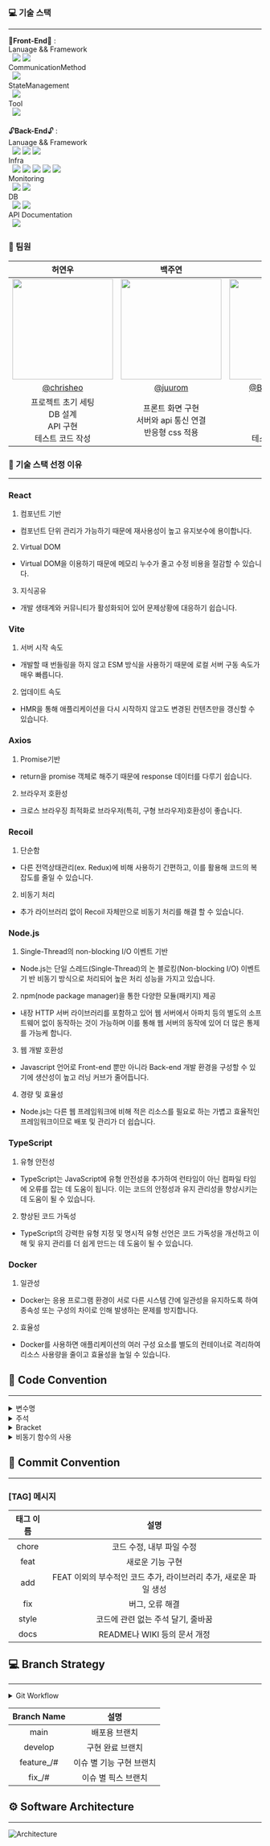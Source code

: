 ### 💻 기술 스택

---
🔑**Front-End**🔑 : 
</br>
Lanuage && Framework 
</br>&nbsp;
   <img src="https://img.shields.io/badge/javascript-F7DF1E?style=flat-the-badge&logo=javascript&logoColor=white"> 
   <img src="https://img.shields.io/badge/react-61DAFB?style=flat-the-badge&logo=react&logoColor=white"> 
</br>
CommunicationMethod
</br>&nbsp;
 <img src="https://img.shields.io/badge/axios-5A29E4?style=flat-the-badge&logo=axios&logoColor=white"> 
</br>
StateManagement 
</br>&nbsp;
<img src="https://img.shields.io/badge/recoil-f26b00?style=flat-the-badge&logo=recoil&logoColor=white"> 
</br>
Tool 
</br>&nbsp;
<img src="https://img.shields.io/badge/vite-646CFF?style=flat-the-badge&logo=vite&logoColor=white"> 
</br></br>
🔓**Back-End**🔓 : 
</br>
Lanuage && Framework 
</br>&nbsp;
   <img src="https://img.shields.io/badge/node.js-339933?style=flat-the-badge&logo=node.js&logoColor=white"> 
   <img src="https://img.shields.io/badge/express-000000?style=flat-the-badge&logo=express&logoColor=white"> 
   <img src="https://img.shields.io/badge/typescript-3178C6?style=flat-the-badge&logo=typescript&logoColor=white"> 
</br>
Infra
</br>&nbsp;
 <img src="https://img.shields.io/badge/docker-2496ED?style=flat-the-badge&logo=docker&logoColor=white"> 
 <img src="https://img.shields.io/badge/githubactions-2088FF?style=flat-the-badge&logo=githubactions&logoColor=white"> 
 <img src="https://img.shields.io/badge/amazons3-569A31?style=flat-the-badge&logo=amazons3&logoColor=white"> 
 <img src="https://img.shields.io/badge/amazonec2-FF9900?style=flat-the-badge&logo=amazonec2&logoColor=white"> 
 <img src="https://img.shields.io/badge/amazonrds-527FFF?style=flat-the-badge&logo=amazonrds&logoColor=white"> 
</br>
Monitoring
</br>&nbsp;
 <img src="https://img.shields.io/badge/pm2-2B037A?style=flat-the-badge&logo=pm2&logoColor=white"> 
 <img src="https://img.shields.io/badge/slack-4A154B?style=flat-the-badge&logo=slack&logoColor=white"> 
</br>
DB
</br>&nbsp;
 <img src="https://img.shields.io/badge/mysql-4479A1?style=flat-the-badge&logo=mysql&logoColor=white"> 
 <img src="https://img.shields.io/badge/redis-DC382D?style=flat-the-badge&logo=redis&logoColor=white"> 
</br>
API Documentation 
</br>&nbsp;
 <img src="https://img.shields.io/badge/postman-FF6C37?style=flat-the-badge&logo=postman&logoColor=white"> 











### 🧑‍ 팀원
|                          허연우                           |                                                                   백주연                                                                    |                  이승렬                   |                                               최호연                                                |                             
|:------------------------------------------------------:|:----------------------------------------------------------------------------------------------------------------------------------------:|:--------------------------------------:|:------------------------------------------------------------------------------------------------:|
|              <img src="https://avatars.githubusercontent.com/u/37439067?v=4" width="200px" />              |                            <img src="https://avatars.githubusercontent.com/u/102408288?v=4" width="200px" />                             |      <img src="https://avatars.githubusercontent.com/u/106163272?v=4" width="200px" />      |        <img src="https://avatars.githubusercontent.com/u/110888511?v=4" width="200px" />         |
|         [@chrisheo](https://github.com/chrisheo)         |                                                   [@juurom](https://github.com/juurom)                                                   | [@BackEndStory](https://github.com/BackEndStory)  |                             [@hoyyChoi](https://github.com/hoyyChoi)                             |
| 프로젝트 초기 세팅<br>DB 설계<br>API 구현<br>테스트 코드 작성<br> |                                                  프론트 화면 구현<br> 서버와 api 통신 연결<br> 반응형 css 적용                                                  | AWS 세팅<br>DB 설계<br>API 구현<br>테스트 코드 작성 |                                                 프론트 화면 구현<br> 서버와 api 통신 연결<br> 반응형 css 적용                                                 |

### 👀 기술 스택 선정 이유

---

### React
1. 컴포넌트 기반
- 컴포넌트 단위 관리가 가능하기 때문에 재사용성이 높고 유지보수에 용이합니다.
2. Virtual DOM
- Virtual DOM을 이용하기 때문에 메모리 누수가 줄고 수정 비용을 절감할 수 있습니다.
3. 지식공유
- 개발 생태계와 커뮤니티가 활성화되어 있어 문제상황에 대응하기 쉽습니다.

### Vite
1. 서버 시작 속도
- 개발할 때 번들링을 하지 않고 ESM 방식을 사용하기 때문에 로컬 서버 구동 속도가 매우 빠릅니다.
2. 업데이트 속도
- HMR을 통해 애플리케이션을 다시 시작하지 않고도 변경된 컨텐츠만을 갱신할 수 있습니다.

### Axios
1. Promise기반
- return을 promise 객체로 해주기 때문에 response 데이터를 다루기 쉽습니다.
2. 브라우저 호환성
- 크로스 브라우징 최적화로 브라우저(특히, 구형 브라우저)호환성이 좋습니다.

### Recoil
1. 단순함
- 다른 전역상태관리(ex. Redux)에 비해 사용하기 간편하고, 이를 활용해 코드의 복잡도를 줄일 수 있습니다.
2. 비동기 처리
- 추가 라이브러리 없이 Recoil 자체만으로 비동기 처리를 해결 할 수 있습니다.


### Node.js
1. Single-Thread의 non-blocking I/O 이벤트 기반
- Node.js는 단일 스레드(Single-Thread)의 논 블로킹(Non-blocking I/O) 이벤트 기 반 비동기 방식으로 처리되어 높은 처리 성능을 가지고 있습니다.
2. npm(node package manager)을 통한 다양한 모듈(패키지) 제공
- 내장 HTTP 서버 라이브러리를 포함하고 있어 웹 서버에서 아파치 등의 별도의 소프 트웨어 없이 동작하는 것이 가능하며 이를 통해 웹 서버의 동작에 있어 더 많은 통제 를 가능케 합니다.
3. 웹 개발 호환성
- Javascript 언어로 Front-end 뿐만 아니라 Back-end 개발 환경을 구성할 수 있기에 생산성이 높고 러닝 커브가 줄어듭니다.
4. 경량 및 효율성
- Node.js는 다른 웹 프레임워크에 비해 적은 리소스를 필요로 하는 가볍고 효율적인 프레임워크이므로 배포 및 관리가 더 쉽습니다.

### TypeScript
1. 유형 안전성
- TypeScript는 JavaScript에 유형 안전성을 추가하여 런타임이 아닌 컴파일 타임에 오류를 잡는 데 도움이 됩니다. 이는 코드의 안정성과 유지 관리성을 향상시키는 데 도움이 될 수 있습니다.
2. 향상된 코드 가독성
- TypeScript의 강력한 유형 지정 및 명시적 유형 선언은 코드 가독성을 개선하고 이해 및 유지 관리를 더 쉽게 만드는 데 도움이 될 수 있습니다.

### Docker
1. 일관성
- Docker는 응용 프로그램 환경이 서로 다른 시스템 간에 일관성을 유지하도록 하여 종속성 또는 구성의 차이로 인해 발생하는 문제를 방지합니다.
2. 효율성
- Docker를 사용하면 애플리케이션의 여러 구성 요소를 별도의 컨테이너로 격리하여 리소스 사용량을 줄이고 효율성을 높일 수 있습니다.

## 📍 Code Convention

---
<details>
<summary>변수명</summary>   
<div markdown="1">       


1. Camel Case 사용
- lower Camel Case
2. 함수의 경우 동사+명사 사용
- ex) getInformation()
3. flag로 사용 되는 변수는 조동사 + flag 종류로 구성
- ex) isNum
4. 약어는 되도록 사용하지 않는다.
- 부득이하게 약어가 필요하다고 판단되는 경우 팀원과 상의를 거친다.

</div>
</details>

<details>
<summary>주석</summary>
<div markdown="1">

1.  한줄 주석은 // 를 사용한다.

```typescript
// 한줄 주석일 때
/**
 * 여러줄
 * 주석일 때
 */
```

2.  함수에 대한 주석

```typescript
/**
 * @route Method /Route
 * @desc Function Description
 * @access Public
 */
```

3.  Bracket 사용 시 내부에 주석을 작성한다.

```typescript
if (a == 5) {
  // 주석
}
```

</div>
</details>

<details>
<summary>Bracket</summary>
<div markdown="1">

1.  한줄 if 문은 여러 줄로 작성한다.

```typescript
// 한줄 if 문 - 여러 줄로 작성
if (trigger) {
  return;
}
```

2. 괄호는 한칸 띄우고 사용한다.

```typescript
// 괄호 사용 한칸 띄우고 사용한다.
if (left == true) {
  return;
}
```

3. Bracket 양쪽 사이를 띄어서 사용한다.

```typescript
const { userId } = request.user;
```

</div>
</details>

<details>
<summary>비동기 함수의 사용</summary>
<div markdown="1">

1.  async, await 함수 사용을 지향한다.
2.  Promise 사용은 지양한다.
3.  다만 로직을 짜는 데 있어 promise를 불가피하게 사용할 경우, 주석으로 표시하고 commit에 그 이유를 작성한다.

</div>
</details>

## 📌 Commit Convention

---

### [TAG] 메시지

| 태그 이름  |                               설명                                |
| :--------: | :---------------------------------------------------------------: |
|  chore   |                     코드 수정, 내부 파일 수정                     |
|   feat   |                         새로운 기능 구현                          |
|   add    | FEAT 이외의 부수적인 코드 추가, 라이브러리 추가, 새로운 파일 생성 |
|   fix    |                          버그, 오류 해결                          |
|   style    |      코드에 관련 없는 주석 달기, 줄바꿈                          |
|   docs   |                   README나 WIKI 등의 문서 개정                    |

## 💻 Branch Strategy

---
<details>
<summary>Git Workflow</summary>
<div markdown="1">

```
main → develop → feature_# / fix_#
feature, fix 이하 번호는 issue 번호에 맞게 생성

Issue 예시
/-------------------------
Feature/Fix Request
기능 설명 : 초대장을 보내줍니다.
To-Do List
* 난수 생성해서 초대코드 보내주기
-------------------------/

PR 예시
/-------------------------
Solved Issue
close/해결한 이슈의 링크

Motivation
* 초대장 생성 api 구현

Key Changes
* 난수 생성해서 초대코드 생성

To Reviewers
* 머지해주세요~~
-------------------------/

1. issue 생성
2. local - feature_# / fix_# 에서 각자 기능 작업
3. remote - feature_# / fix_# 에 Push
4. remote - develop 으로 PR
5. 코드 리뷰 후 Confirm 받고 remote - develop Merge
6. remote - develop 에 Merge 될 때 마다 모든 팀원 local - develop pull 받아 최신 상태 유지
```

</div>
</details>

| Branch Name |       설명       |
| :---------: |:--------------:|
|    main     |    배포용 브랜치     |
|   develop   |   구현 완료 브랜치    |
| feature\_/#  | 이슈 별 기능 구현 브랜치 |
|   fix\_/#    |  이슈 별 픽스 브랜치   |

## ⚙️ Software Architecture

---
![Architecture](https://user-images.githubusercontent.com/37439067/231813229-3c364744-3da4-46eb-8bfb-9f584adae10e.JPG)
